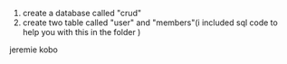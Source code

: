 1. create a database called "crud"
2. create two table called "user" and "members"(i included sql code to help you with this in the folder )


jeremie kobo 
